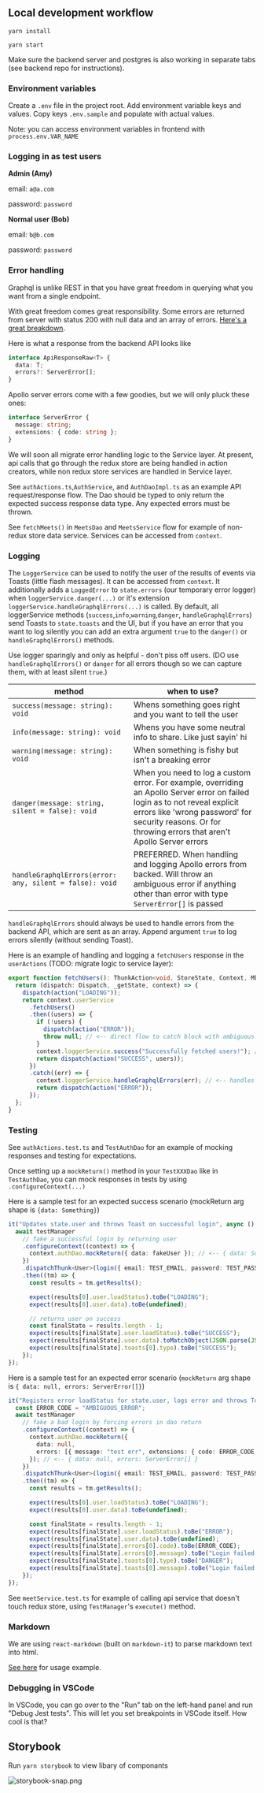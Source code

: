 ## Local development workflow

`yarn install`

`yarn start`

Make sure the backend server and postgres is also working in separate tabs (see backend repo for instructions).

### Environment variables

Create a `.env` file in the project root. Add environment variable keys and values. Copy keys `.env.sample` and populate with actual values.

Note: you can access environment variables in frontend with `process.env.VAR_NAME`

### Logging in as test users

**Admin (Amy)**

email: `a@a.com`

password: `password`

**Normal user (Bob)**

email: `b@b.com`

password: `password`

### Error handling

Graphql is unlike REST in that you have great freedom in querying what you want from a single endpoint.

With great freedom comes great responsibility. Some errors are returned from server with status 200 with null data and an array of errors. [Here's a great breakdown](https://medium.com/@sachee/200-ok-error-handling-in-graphql-7ec869aec9bc).

Here is what a response from the backend API looks like

```ts
interface ApiResponseRaw<T> {
  data: T;
  errors?: ServerError[];
}
```

Apollo server errors come with a few goodies, but we will only pluck these ones:

```ts
interface ServerError {
  message: string;
  extensions: { code: string };
}
```

We will soon all migrate error handling logic to the Service layer. At present, api calls that go through the redux store are being handled in action creators, while non redux store services are handled in Service layer.

See `authActions.ts`,`AuthService`, and `AuthDaoImpl.ts` as an example API request/response flow. The Dao should be typed to only return the expected success response data type. Any expected errors must be thrown.

See `fetchMeets()` in `MeetsDao` and `MeetsService` flow for example of non-redux store data service. Services can be accessed from `context`.

### Logging

The `LoggerService` can be used to notify the user of the results of events via Toasts (little flash messages). It can be accessed from `context`. It additionally adds a `LoggedError` to `state.errors` (our temporary error logger) when `loggerService.danger(...)` or it's extension `loggerService.handleGraphqlErrors(...)` is called. By default, all loggerService methods (`success`,`info`,`warning`,`danger`, `handleGraphqlErrors`) send Toasts to `state.toasts` and the UI, but if you have an error that you want to log silently you can add an extra argument `true` to the `danger()` or `handleGraphqlErrors()` methods.

Use logger sparingly and only as helpful - don't piss off users. (DO use `handleGraphqlErrors()` or `danger` for all errors though so we can capture them, with at least silent `true`.)

| method                                                  | when to use?                                                                                                                                                                                                                             |
| ------------------------------------------------------- | ---------------------------------------------------------------------------------------------------------------------------------------------------------------------------------------------------------------------------------------- |
| `success(message: string): void`                        | Whens something goes right and you want to tell the user                                                                                                                                                                                 |
| `info(message: string): void`                           | Whens you have some neutral info to share. Like just sayin' hi                                                                                                                                                                           |
| `warning(message: string): void`                        | When something is fishy but isn't a breaking error                                                                                                                                                                                       |
| `danger(message: string, silent = false): void`         | When you need to log a custom error. For example, overriding an Apollo Server error on failed login as to not reveal explicit errors like 'wrong password' for security reasons. Or for throwing errors that aren't Apollo Server errors |
| `handleGraphqlErrors(error: any, silent = false): void` | PREFERRED. When handling and logging Apollo errors from backed. Will throw an ambiguous error if anything other than error with type `ServerError[]` is passed                                                                           |

`handleGraphqlErrors` should always be used to handle errors from the backend API, which are sent as an array. Append argument `true` to log errors silently (without sending Toast).

Here is an example of handling and logging a `fetchUsers` response in the `userActions` (TODO: migrate logic to service layer):

```ts
export function fetchUsers(): ThunkAction<void, StoreState, Context, MbAction<void>> {
  return (dispatch: Dispatch, _getState, context) => {
    dispatch(action("LOADING"));
    return context.userService
      .fetchUsers()
      .then((users) => {
        if (!users) {
          dispatch(action("ERROR"));
          throw null; // <-- direct flow to catch block with ambiguous error
        }
        context.loggerService.success("Successfully fetched users!"); // <-- sends 'success' toast
        return dispatch(action("SUCCESS", users));
      })
      .catch((err) => {
        context.loggerService.handleGraphqlErrors(err); // <-- handles ServerError[] or ambiguous error. Toasts and logs.
        return dispatch(action("ERROR"));
      });
  };
}
```

### Testing

See `authActions.test.ts` and `TestAuthDao` for an example of mocking responses and testing for expectations.

Once setting up a `mockReturn()` method in your `TestXXXDao` like in `TestAuthDao`, you can mock responses in tests by using `.configureContext(...)`

Here is a sample test for an expected success scenario (mockReturn arg shape is `{data: Something}`)

```ts
it("Updates state.user and throws Toast on successful login", async () => {
  await testManager
    // fake a successful login by returning user
    .configureContext((context) => {
      context.authDao.mockReturn({ data: fakeUser }); // <-- { data: Something}
    })
    .dispatchThunk<User>(login({ email: TEST_EMAIL, password: TEST_PASSWORD }))
    .then((tm) => {
      const results = tm.getResults();

      expect(results[0].user.loadStatus).toBe("LOADING");
      expect(results[0].user.data).toBe(undefined);

      // returns user on success
      const finalState = results.length - 1;
      expect(results[finalState].user.loadStatus).toBe("SUCCESS");
      expect(results[finalState].user.data).toMatchObject(JSON.parse(JSON.stringify(fakeUser)));
      expect(results[finalState].toasts[0].type).toBe("SUCCESS");
    });
});
```

Here is a sample test for an expected error scenario (`mockReturn` arg shape is `{ data: null, errors: ServerError[]}`)

```ts
it("Registers error loadStatus for state.user, logs error and throws Toast on failed login, ", async () => {
  const ERROR_CODE = "AMBIGUOUS_ERROR";
  await testManager
    // fake a bad login by forcing errors in dao return
    .configureContext((context) => {
      context.authDao.mockReturn({
        data: null,
        errors: [{ message: "test err", extensions: { code: ERROR_CODE } }],
      }); // <-- { data: null, errors: ServerError[] }
    })
    .dispatchThunk<User>(login({ email: TEST_EMAIL, password: TEST_PASSWORD }))
    .then((tm) => {
      const results = tm.getResults();

      expect(results[0].user.loadStatus).toBe("LOADING");
      expect(results[0].user.data).toBe(undefined);

      const finalState = results.length - 1;
      expect(results[finalState].user.loadStatus).toBe("ERROR");
      expect(results[finalState].user.data).toBe(undefined);
      expect(results[finalState].errors[0].code).toBe(ERROR_CODE);
      expect(results[finalState].errors[0].message).toBe("Login failed.");
      expect(results[finalState].toasts[0].type).toBe("DANGER");
      expect(results[finalState].toasts[0].message).toBe("Login failed.");
    });
});
```

See `meetService.test.ts` for example of calling api service that doesn't touch redux store, using `TestManager`'s `execute()` method.

### Markdown

We are using `react-markdown` (built on `markdown-it`) to parse markdown text into html.

[See here](https://www.npmjs.com/package/react-markdown-it#usage) for usage example.

### Debugging in VSCode

In VSCode, you can go over to the "Run" tab on the left-hand panel and run "Debug Jest tests". This will let you set breakpoints in VSCode itself. How cool is that?

## Storybook

Run `yarn storybook` to view libary of componants

![storybook-snap.png](./assets/storybook-snap-v2.png)
